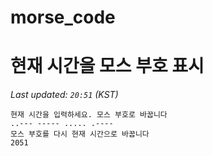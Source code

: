 # morse_code
# 현재 시간을 모스 부호 표시
<!-- MORSE_TIME_START -->
_Last updated: `20:51` (KST)_

```
현재 시간을 입력하세요. 모스 부호로 바꿉니다
..--- ----- ..... .----
모스 부호를 다시 현재 시간으로 바꿉니다
2051
```
<!-- MORSE_TIME_END -->
